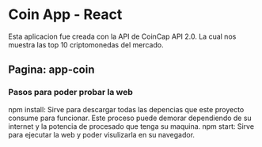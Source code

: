 # Coin App - React

Esta aplicacion fue creada con la API de CoinCap API 2.0. La cual nos muestra las top 10 criptomonedas del mercado.

## Pagina: app-coin

### Pasos para poder probar la web

npm install: Sirve para descargar todas las depencias que este proyecto consume para funcionar. Este proceso puede demorar dependiendo de su internet y la potencia de procesado que tenga su maquina.
npm start: Sirve para ejecutar la web y poder visulizarla en su navegador.

